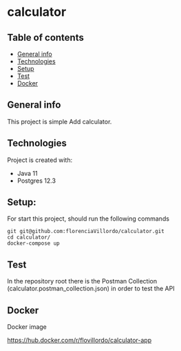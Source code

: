 # calculator


## Table of contents
* [General info](#general-info)
* [Technologies](#technologies)
* [Setup](#setup)
* [Test](#test)
* [Docker](#docker)


## General info
This project is simple Add calculator.


## Technologies
Project is created with:

* Java 11
* Postgres 12.3


## Setup:
For start this project, should run the following commands

```
git git@github.com:florenciaVillordo/calculator.git
cd calculator/
docker-compose up
```

## Test
In the repository root there is the Postman Collection (calculator.postman_collection.json) in order to test the API

## Docker
Docker image

https://hub.docker.com/r/flovillordo/calculator-app


